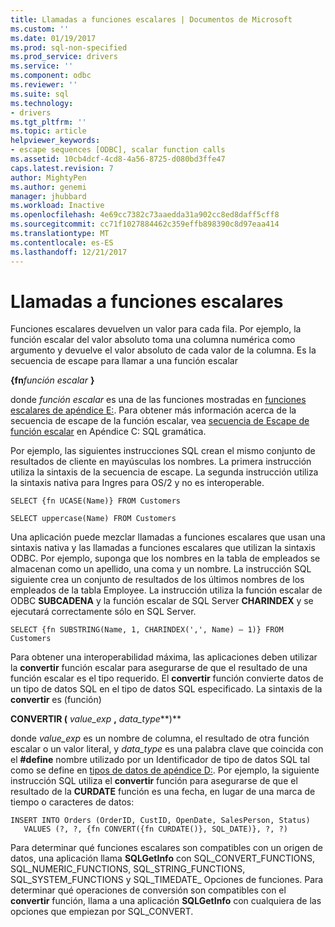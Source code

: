 ```yaml
---
title: Llamadas a funciones escalares | Documentos de Microsoft
ms.custom: ''
ms.date: 01/19/2017
ms.prod: sql-non-specified
ms.prod_service: drivers
ms.service: ''
ms.component: odbc
ms.reviewer: ''
ms.suite: sql
ms.technology:
- drivers
ms.tgt_pltfrm: ''
ms.topic: article
helpviewer_keywords:
- escape sequences [ODBC], scalar function calls
ms.assetid: 10cb4dcf-4cd8-4a56-8725-d080bd3ffe47
caps.latest.revision: 7
author: MightyPen
ms.author: genemi
manager: jhubbard
ms.workload: Inactive
ms.openlocfilehash: 4e69cc7382c73aaedda31a902cc8ed8daff5cff8
ms.sourcegitcommit: cc71f1027884462c359effb898390c8d97eaa414
ms.translationtype: MT
ms.contentlocale: es-ES
ms.lasthandoff: 12/21/2017
---
```

# <a name="scalar-function-calls"></a>Llamadas a funciones escalares
Funciones escalares devuelven un valor para cada fila. Por ejemplo, la función escalar del valor absoluto toma una columna numérica como argumento y devuelve el valor absoluto de cada valor de la columna. Es la secuencia de escape para llamar a una función escalar  
  
 **{fn***función escalar* **}**   
  
 donde *función escalar* es una de las funciones mostradas en [funciones escalares de apéndice E:](../../../odbc/reference/appendixes/appendix-e-scalar-functions.md). Para obtener más información acerca de la secuencia de escape de la función escalar, vea [secuencia de Escape de función escalar](../../../odbc/reference/appendixes/scalar-function-escape-sequence.md) en Apéndice C: SQL gramática.  
  
 Por ejemplo, las siguientes instrucciones SQL crean el mismo conjunto de resultados de cliente en mayúsculas los nombres. La primera instrucción utiliza la sintaxis de la secuencia de escape. La segunda instrucción utiliza la sintaxis nativa para Ingres para OS/2 y no es interoperable.  
  
```  
SELECT {fn UCASE(Name)} FROM Customers  
  
SELECT uppercase(Name) FROM Customers  
```  
  
 Una aplicación puede mezclar llamadas a funciones escalares que usan una sintaxis nativa y las llamadas a funciones escalares que utilizan la sintaxis ODBC. Por ejemplo, suponga que los nombres en la tabla de empleados se almacenan como un apellido, una coma y un nombre. La instrucción SQL siguiente crea un conjunto de resultados de los últimos nombres de los empleados de la tabla Employee. La instrucción utiliza la función escalar de ODBC **SUBCADENA** y la función escalar de SQL Server **CHARINDEX** y se ejecutará correctamente sólo en SQL Server.  
  
```  
SELECT {fn SUBSTRING(Name, 1, CHARINDEX(',', Name) – 1)} FROM Customers  
```  
  
 Para obtener una interoperabilidad máxima, las aplicaciones deben utilizar la **convertir** función escalar para asegurarse de que el resultado de una función escalar es el tipo requerido. El **convertir** función convierte datos de un tipo de datos SQL en el tipo de datos SQL especificado. La sintaxis de la **convertir** es (función)  
  
 **CONVERTIR (** *value_exp* **,** *data_type***)**  
  
 donde *value_exp* es un nombre de columna, el resultado de otra función escalar o un valor literal, y *data_type* es una palabra clave que coincida con el **#define** nombre utilizado por un Identificador de tipo de datos SQL tal como se define en [tipos de datos de apéndice D:](../../../odbc/reference/appendixes/appendix-d-data-types.md). Por ejemplo, la siguiente instrucción SQL utiliza el **convertir** función para asegurarse de que el resultado de la **CURDATE** función es una fecha, en lugar de una marca de tiempo o caracteres de datos:  
  
```  
INSERT INTO Orders (OrderID, CustID, OpenDate, SalesPerson, Status)  
   VALUES (?, ?, {fn CONVERT({fn CURDATE()}, SQL_DATE)}, ?, ?)  
```  
  
 Para determinar qué funciones escalares son compatibles con un origen de datos, una aplicación llama **SQLGetInfo** con SQL_CONVERT_FUNCTIONS, SQL_NUMERIC_FUNCTIONS, SQL_STRING_FUNCTIONS, SQL_SYSTEM_FUNCTIONS y SQL_TIMEDATE_ Opciones de funciones. Para determinar qué operaciones de conversión son compatibles con el **convertir** función, llama a una aplicación **SQLGetInfo** con cualquiera de las opciones que empiezan por SQL_CONVERT.
